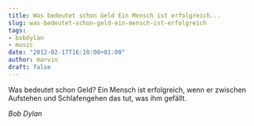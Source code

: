 ```yaml
---
title: Was bedeutet schon Geld Ein Mensch ist erfolgreich...
slug: was-bedeutet-schon-geld-ein-mensch-ist-erfolgreich
tags:
- bobdylan
- music
date: "2012-02-17T16:10:00+01:00"
author: marvin
draft: false
---
```

Was bedeutet schon Geld? Ein Mensch ist erfolgreich, wenn er zwischen
Aufstehen und Schlafengehen das tut, was ihm gefällt.

<cite>Bob Dylan</cite>